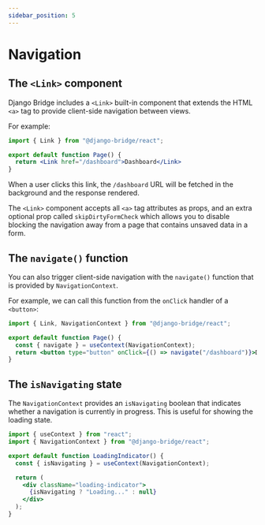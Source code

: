 ```yaml
---
sidebar_position: 5
---
```


# Navigation

## The ``<Link>`` component

Django Bridge includes a ``<Link>`` built-in component that extends the HTML ``<a>`` tag to provide client-side navigation between views.

For example:

```jsx
import { Link } from "@django-bridge/react";

export default function Page() {
  return <Link href="/dashboard">Dashboard</Link>
}
```

When a user clicks this link, the ``/dashboard`` URL will be fetched in the background and the response rendered.

The ``<Link>`` component accepts all ``<a>`` tag attributes as props, and an extra optional prop called ``skipDirtyFormCheck`` which allows you to disable blocking the navigation away from a page that contains unsaved data in a form.

## The ``navigate()`` function

You can also trigger client-side navigation with the ``navigate()`` function that is provided by ``NavigationContext``.

For example, we can call this function from the ``onClick`` handler of a ``<button>``:

```jsx
import { Link, NavigationContext } from "@django-bridge/react";

export default function Page() {
  const { navigate } = useContext(NavigationContext);
  return <button type="button" onClick={() => navigate("/dashboard")}>Dashboard</button>
}
```

## The `isNavigating` state

The `NavigationContext` provides an `isNavigating` boolean that indicates whether a navigation is currently in progress. This is useful for showing the loading state.

```jsx
import { useContext } from "react";
import { NavigationContext } from "@django-bridge/react";

export default function LoadingIndicator() {
  const { isNavigating } = useContext(NavigationContext);

  return (
    <div className="loading-indicator">
      {isNavigating ? "Loading..." : null}
    </div>
  );
}

